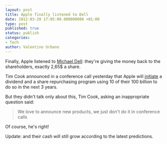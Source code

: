 ```yaml
---
layout: post
title: Apple finally listened to Dell
date: 2012-03-20 17:05:00.000000000 +01:00
type: post
published: true
status: publish
categories:
- Tech
author: Valentino Urbano 
---
```


Finally, Apple listened to [Michael Dell][0]: they're giving the money back to the shareholders, exactly 2,65$ a share.

Tim Cook announced in a conference call yesterday that Apple will [initiate][1] a dividend and a share repurchasing program using 10 of their 100 billion to do so in the next 3 years.

But they didn't talk only about this, Tim Cook, asking an inappropriate question said:

> We love to announce new products, we just don't do it in conference calls
> 

Of course, he's right!

Update: and their cash will still grow according to the latest predictions.


[0]: /dell-ceo.html
[1]: http://www.macstories.net/news/apple-confirms-dividend-and-share-repurchase-program/